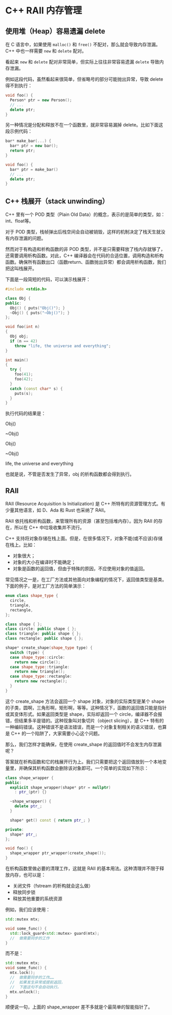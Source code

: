 # C++ RAII 内存管理

## 使用堆（Heap）容易遗漏 delete
在 C 语言中，如果使用 `malloc()` 和 `free()` 不配对，那么就会导致内存泄漏。C++ 中也一样需要 `new` 和 `delete` 配对。

看起来 `new` 和 `delete` 配对非常简单，但实际上往往非常容易遗漏 `delete` 导致内存泄漏。

例如这段代码，虽然看起来很简单，但省略号的部分可能抛出异常，导致 delete 得不到执行：
```cpp
void foo() {
  Person* ptr = new Person();
  // ...
  delete ptr;
}
```

另一种情况是分配和释放不在一个函数里，就非常容易漏掉 delete。比如下面这段示例代码：
```cpp
bar* make_bar(...) {
  bar* ptr = new bar();
  return ptr;
}

void foo() {
  bar* ptr = make_bar()
  // ...
  delete ptr;
}
```

## C++ 栈展开（stack unwinding）
C++ 里有一个 POD 类型（Plain Old Data）的概念，表示的是简单的类型，如：int、float等。

对于 POD 类型，栈帧弹出后栈空间会自动被销毁，这样的机制决定了栈天生就没有内存泄漏的问题。

然而对于有构造和析构函数的非 POD 类型，并不是只需要释放了栈内存就够了，还需要调用析构函数。对此，C++ 编译器会在代码的合适位置，调用构造和析构函数。确保所有函数出口（函数return、函数抛出异常）都会调用析构函数，我们把这叫栈展开。

下面是一段简短的代码，可以演示栈展开：

```cpp
#include <stdio.h>

class Obj {
public:
  Obj() { puts("Obj()"); }
  ~Obj() { puts("~Obj()"); }
};

void foo(int n)
{
  Obj obj;
  if (n == 42)
    throw "life, the universe and everything";
}

int main()
{
  try {
    foo(41);
    foo(42);
  }
  catch (const char* s) {
    puts(s);
  }
}
```

执行代码的结果是：

Obj()

~Obj()

Obj()

~Obj()

life, the universe and everything

也就是说，不管是否发生了异常，obj 的析构函数都会得到执行。

## RAII
RAII (Resource Acquisition Is Initialization) 是 C++ 所特有的资源管理方式。有少量其他语言，如 D、Ada 和 Rust 也采纳了 RAII。

RAII 依托栈和析构函数，来管理所有的资源（甚至包括堆内存）。因为 RAII 的存在，所以在 C++ 中垃圾收集并不流行。

C++ 支持将对象存储在栈上面。但是，在很多情况下，对象不能(或不应该)存储在栈上。比如：
- 对象很大；
- 对象的大小在编译时不能确定；
- 对象是函数的返回值，但由于特殊的原因，不应使用对象的值返回。

常见情况之一是，在工厂方法或其他面向对象编程的情况下，返回值类型是基类。下面的例子，是对工厂方法的简单演示：

```cpp
enum class shape_type {
  circle,
  triangle,
  rectangle,
};

class shape { };
class circle: public shape { };
class triangle: public shape { };
class rectangle: public shape { };

shape* create_shape(shape_type type) {
  switch (type) {
  case shape_type::circle:
    return new circle();
  case shape_type::triangle:
    return new triangle();
  case shape_type::rectangle:
    return new rectangle();
  }
}
```

这个 create_shape 方法会返回一个 shape 对象，对象的实际类型是某个 shape 的子类，圆啊，三角形啊，矩形啊，等等。这种情况下，函数的返回值只能是指针或其变体形式。如果返回类型是 shape，实际却返回一个 circle，编译器不会报错，但结果多半是错的。这种现象叫对象切片（object slicing），是 C++ 特有的一种编码错误。这种错误不是语法错误，而是一个对象复制相关的语义错误，也算是 C++ 的一个陷阱了，大家需要小心这个问题。

那么，我们怎样才能确保，在使用 create_shape 的返回值时不会发生内存泄漏呢？

答案就在析构函数和它的栈展开行为上。我们只需要把这个返回值放到一个本地变量里，并确保其析构函数会删除该对象即可。一个简单的实现如下所示：

```cpp
class shape_wrapper {
public:
  explicit shape_wrapper(shape* ptr = nullptr)
    : ptr_(ptr) {}

  ~shape_wrapper() {
    delete ptr_;
  }

  shape* get() const { return ptr_; }

private:
  shape* ptr_;
};

void foo() {
  shape_wrapper ptr_wrapper(create_shape());
}
```

在析构函数里做必要的清理工作，这就是 RAII 的基本用法。这种清理并不限于释放内存，也可以是：

- 关闭文件（fstream 的析构就会这么做）
- 释放同步锁
- 释放其他重要的系统资源

例如，我们应该使用：

```cpp
std::mutex mtx;

void some_func() {
  std::lock_guard<std::mutex> guard(mtx);
  //  做需要同步的工作
}
```

而不是：

```cpp
std::mutex mtx;
void some_func() {
  mtx.lock();
  //  做需要同步的工作……
  //  如果发生异常或提前返回，
  //  下面这句不会自动执行。
  mtx.unlock();
}
```

顺便说一句，上面的 shape_wrapper 差不多就是个最简单的智能指针了。
